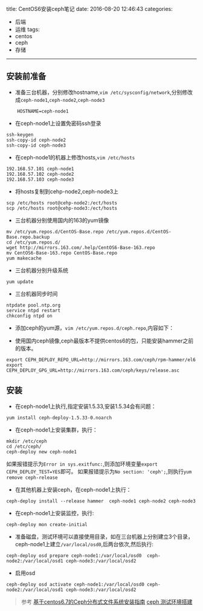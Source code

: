 title: CentOS6安装ceph笔记
date: 2016-08-20 12:46:43
categories:
- 后端
- 运维
tags:
- centos
- ceph
- 存储
---

## 安装前准备
- 准备三台机器，分别修改hostname,`vim /etc/sysconfig/network`,分别修改成`ceph-node1`,`ceph-node2`,`ceph-node3`
```
    HOSTNAME=ceph-node1
 ```
- 在ceph-node1上设置免密码ssh登录
```
ssh-keygen
ssh-copy-id ceph-node2
ssh-copy-id ceph-node3
```

- 在ceph-node1的机器上修改hosts,`vim /etc/hosts`
```
192.168.57.101 ceph-node1
192.168.57.102 ceph-node2
192.168.57.103 ceph-node3
```
- 将hosts复制到cehp-node2,ceph-node3上
```
scp /etc/hosts root@cehp-node2:/ect/hosts
scp /etc/hosts root@cehp-node3:/ect/hosts
```

- 三台机器分别使用国内的163的yum镜像
```
mv /etc/yum.repos.d/CentOS-Base.repo /etc/yum.repos.d/CentOS-Base.repo.backup
cd /etc/yum.repos.d/
wget http://mirrors.163.com/.help/CentOS6-Base-163.repo
mv CentOS6-Base-163.repo CentOS-Base.repo
yum makecache
```

- 三台机器分别升级系统
```
yum update
```

- 三台机器同步时间
```
ntpdate pool.ntp.org
service ntpd restart
chkconfig ntpd on
```

- 添加ceph的yum源，`vim /etc/yum.repos.d/ceph.repo`,内容如下：

- 使用国内ceph镜像,ceph最版本不提供centos6的包，只能安装hammer之前的版本。
```
export CEPH_DEPLOY_REPO_URL=http://mirrors.163.com/ceph/rpm-hammer/el6
export CEPH_DEPLOY_GPG_URL=http://mirrors.163.com/ceph/keys/release.asc
```
<!--more-->
## 安装
- 在ceph-node1上执行,指定安装1.5.33,安装1.5.34会有问题：
```
yum install ceph-deploy-1.5.33-0.noarch
```

- 在ceph-node1上安装集群，执行：
```
mkdir /etc/ceph
cd /etc/ceph/
ceph-deploy new ceph-node1
```
如果报错提示为`Error in sys.exitfunc:`,则添加环境变量`export CEPH_DEPLOY_TEST=YES`即可。
如果报错提示为`No section: 'ceph';`,则执行`yum remove ceph-release`

- 在其他机器上安装ceph，在ceph-node1上执行：
```
ceph-deploy install --release hammer  ceph-node1 ceph-node2 ceph-node3
```

- 在ceph-node1上安装监控，执行:
```
ceph-deploy mon create-initial
```

- 准备磁盘，测试环境可以直接使用目录，如在三台机器上分别建立3个目录，ceph-node1上建立`/var/local/osd0`,后两台依次,然后执行:
```
ceph-deploy osd prepare ceph-node1:/var/local/osd0  ceph-node2:/var/local/osd1 ceph-node3:/var/local/osd2
```

- 启用osd
```
ceph-deploy osd activate ceph-node1:/var/local/osd0 ceph-node2:/var/local/osd1 ceph-node3:/var/local/osd2
```

>参考
[基于centos6.7的Ceph分布式文件系统安装指南](http://blog.csdn.net/yhao2014/article/details/51394815)
[ceph 测试环境搭建](http://files.cppblog.com/runsisi/ceph%E7%8E%AF%E5%A2%83%E6%90%AD%E5%BB%BA.pdf)
